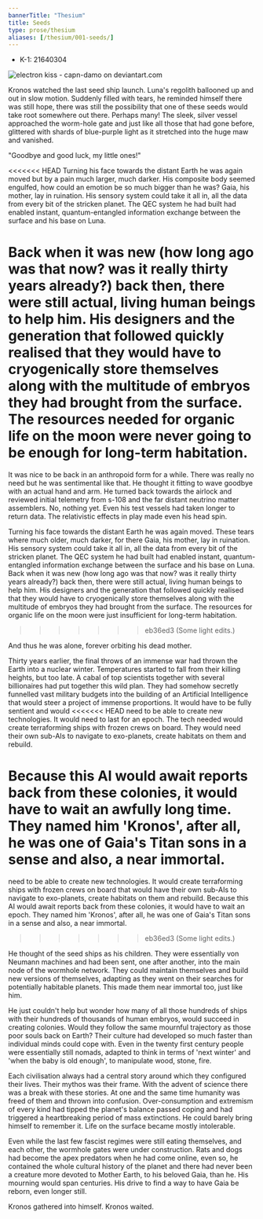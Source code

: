 ```yaml
---
bannerTitle: "Thesium" 
title: Seeds
type: prose/thesium
aliases: [/thesium/001-seeds/]
---
```


<div class="data">

- K-1: 21640304 

</div>

![electron kiss - capn-damo on deviantart.com](/images/thesium/electron-kiss.jpg)


Kronos watched the last seed ship launch. Luna's regolith ballooned up and out
in slow motion. Suddenly filled with tears, he reminded himself there was still
hope, there was still the possibility that one of these seeds would take root
somewhere out there. Perhaps many! The sleek, silver vessel approached the
worm-hole gate and just like all those that had gone before, glittered with
shards of blue-purple light as it stretched into the huge maw and vanished. 

"Goodbye and good luck, my little ones!"

<<<<<<< HEAD
Turning his face towards the distant Earth he was again moved but by a pain
much larger, much darker. His composite body seemed engulfed, how could an
emotion be so much bigger than he was? Gaia, his mother, lay in ruination. His
sensory system could take it all in, all the data from every bit of the
stricken planet. The QEC system he had built had enabled instant,
quantum-entangled information exchange between the surface and his base on
Luna. 

Back when it was new (how long ago was that now? was it really thirty years
already?) back then, there were still actual, living human beings to help him.
His designers and the generation that followed quickly realised that they would
have to cryogenically store themselves along with the multitude of embryos they
had brought from the surface. The resources needed for organic life on the moon
were never going to be enough for long-term habitation.
=======
It was nice to be back in an anthropoid form for a while. There was really no
need but he was sentimental like that. He thought it fitting to wave goodbye
with an actual hand and arm. He turned back towards the airlock and reviewed
initial telemetry from s-108 and the far distant neutrino matter assemblers.
No, nothing yet. Even his test vessels had taken longer to return data. The
relativistic effects in play made even his head spin.

Turning his face towards the distant Earth he was again moved. These tears
where much older, much darker, for there Gaia, his mother, lay in ruination.
His sensory system could take it all in, all the data from every bit of the
stricken planet. The QEC system he had built had enabled instant,
quantum-entangled information exchange between the surface and his base on
Luna. Back when it was new (how long ago was that now? was it really thirty
years already?) back then, there were still actual, living human beings to help
him. His designers and the generation that followed quickly realised that they
would have to cryogenically store themselves along with the multitude of
embryos they had brought from the surface. The resources for organic life on
the moon were just insufficient for long-term habitation.
>>>>>>> eb36ed3 (Some light edits.)

And thus he was alone, forever orbiting his dead mother.

Thirty years earlier, the final throws of an immense war had thrown the Earth
into a nuclear winter. Temperatures started to fall from their killing heights,
but too late. A cabal of top scientists together with several billionaires had
put together this wild plan. They had somehow secretly funnelled vast military
budgets into the building of an Artificial Intelligence that would steer a
project of immense proportions. It would have to be fully sentient and would
<<<<<<< HEAD
need to be able to create new technologies. It would need to last for an epoch.
The tech needed would create terraforming ships with frozen crews on board.
They would need their own sub-AIs to navigate to exo-planets, create habitats
on them and rebuild. 

Because this AI would await reports back from these
colonies, it would have to wait an awfully long time. They named him 'Kronos',
after all, he was one of Gaia's Titan sons in a sense and also, a near
immortal.
=======
need to be able to create new technologies. It would create terraforming ships
with frozen crews on board that would have their own sub-AIs to navigate to
exo-planets, create habitats on them and rebuild. Because this AI would await
reports back from these colonies, it would have to wait an epoch. They named
him 'Kronos', after all, he was one of Gaia's Titan sons in a sense and also, a
near immortal.
>>>>>>> eb36ed3 (Some light edits.)

He thought of the seed ships as his children. They were essentially von Neumann
machines and had been sent, one after another, into the main node of the
wormhole network. They could maintain themselves and build new versions of
themselves, adapting as they went on their searches for potentially habitable
planets. This made them near immortal too, just like him.

He just couldn't help but wonder how many of all those hundreds of ships with
their hundreds of thousands of human embryos, would succeed in creating
colonies. Would they follow the same mournful trajectory as those poor souls
back on Earth? Their culture had developed so much faster than individual minds
could cope with. Even in the twenty first century people were essentially still
nomads, adapted to think in terms of 'next winter' and 'when the baby is old
enough', to manipulate wood, stone, fire. 

Each civilisation always had a central story around which they configured their
lives. Their mythos was their frame. With the advent of science there was a
break with these stories. At one and the same time humanity was freed of them
and thrown into confusion. Over-consumption and extremism of every kind had
tipped the planet's balance passed coping and had triggered a heartbreaking
period of mass extinctions. He could barely bring himself to remember it. Life
on the surface became mostly intolerable.

Even while the last few fascist regimes were still eating themselves, and each
other, the wormhole gates were under construction. Rats and dogs had become the
apex predators when he had come online, even so, he contained the whole
cultural history of the planet and there had never been a creature more devoted
to Mother Earth, to his beloved Gaia, than he. His mourning would span
centuries. His drive to find a way to have Gaia be reborn, even longer still.

Kronos gathered into himself. Kronos waited.
